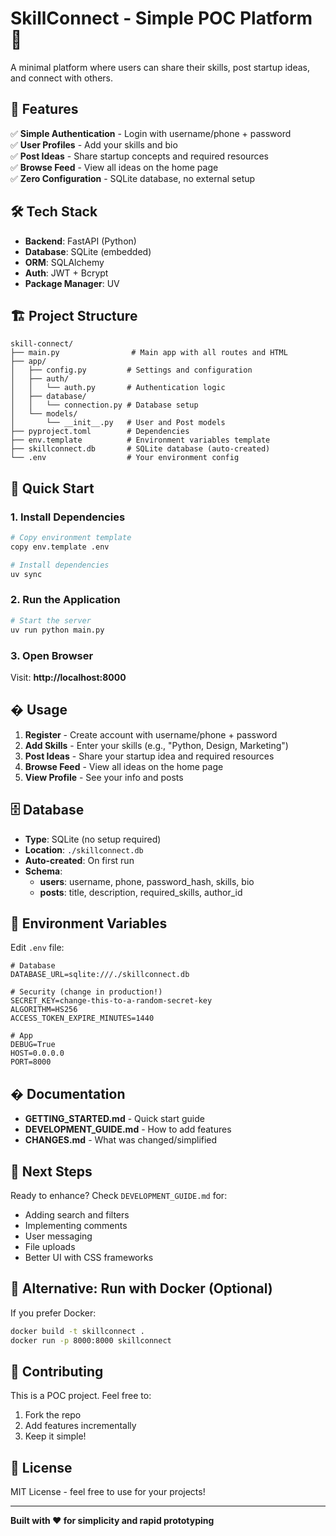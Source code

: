 # SkillConnect - Simple POC Platform 🚀

A minimal platform where users can share their skills, post startup ideas, and connect with others.

## 🌟 Features

✅ **Simple Authentication** - Login with username/phone + password  
✅ **User Profiles** - Add your skills and bio  
✅ **Post Ideas** - Share startup concepts and required resources  
✅ **Browse Feed** - View all ideas on the home page  
✅ **Zero Configuration** - SQLite database, no external setup

## 🛠️ Tech Stack

- **Backend**: FastAPI (Python)
- **Database**: SQLite (embedded)
- **ORM**: SQLAlchemy
- **Auth**: JWT + Bcrypt
- **Package Manager**: UV

## 🏗️ Project Structure

```
skill-connect/
├── main.py                # Main app with all routes and HTML
├── app/
│   ├── config.py         # Settings and configuration
│   ├── auth/
│   │   └── auth.py       # Authentication logic
│   ├── database/
│   │   └── connection.py # Database setup
│   └── models/
│       └── __init__.py   # User and Post models
├── pyproject.toml        # Dependencies
├── env.template          # Environment variables template
├── skillconnect.db       # SQLite database (auto-created)
└── .env                  # Your environment config
```

## 🚀 Quick Start

### 1. Install Dependencies

```bash
# Copy environment template
copy env.template .env

# Install dependencies
uv sync
```

### 2. Run the Application

```bash
# Start the server
uv run python main.py
```

### 3. Open Browser

Visit: **http://localhost:8000**

## � Usage

1. **Register** - Create account with username/phone + password
2. **Add Skills** - Enter your skills (e.g., "Python, Design, Marketing")
3. **Post Ideas** - Share your startup idea and required resources
4. **Browse Feed** - View all ideas on the home page
5. **View Profile** - See your info and posts

## 🗄️ Database

- **Type**: SQLite (no setup required)
- **Location**: `./skillconnect.db`
- **Auto-created**: On first run
- **Schema**:
  - **users**: username, phone, password_hash, skills, bio
  - **posts**: title, description, required_skills, author_id

## 🔑 Environment Variables

Edit `.env` file:

```env
# Database
DATABASE_URL=sqlite:///./skillconnect.db

# Security (change in production!)
SECRET_KEY=change-this-to-a-random-secret-key
ALGORITHM=HS256
ACCESS_TOKEN_EXPIRE_MINUTES=1440

# App
DEBUG=True
HOST=0.0.0.0
PORT=8000
```

## � Documentation

- **GETTING_STARTED.md** - Quick start guide
- **DEVELOPMENT_GUIDE.md** - How to add features
- **CHANGES.md** - What was changed/simplified

## 🎯 Next Steps

Ready to enhance? Check `DEVELOPMENT_GUIDE.md` for:
- Adding search and filters
- Implementing comments
- User messaging
- File uploads
- Better UI with CSS frameworks

## 🐳 Alternative: Run with Docker (Optional)

If you prefer Docker:

```bash
docker build -t skillconnect .
docker run -p 8000:8000 skillconnect
```

## 🤝 Contributing

This is a POC project. Feel free to:
1. Fork the repo
2. Add features incrementally
3. Keep it simple!

## 📄 License

MIT License - feel free to use for your projects!

---

**Built with ❤️ for simplicity and rapid prototyping**